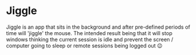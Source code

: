 Jiggle
======
Jiggle is an app that sits in the background and after pre-defined periods of time will 'jiggle' the mouse.
The intended result being that it will stop windows thinking the current session is idle and prevent the screen / computer
going to sleep or remote sessions being logged out :wink: